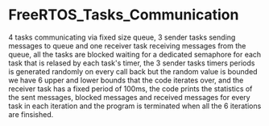 # FreeRTOS_Tasks_Communication
4 tasks communicating via fixed size queue, 3 sender tasks sending messages to queue and one receiver task receiving messages from the queue, all the tasks are blocked waiting for a dedicated semaphore for each task that is relased by each task's timer, the 3 sender tasks timers periods is generated randomly on every call back but the random value is bounded we have 6 upper and lower bounds that the code iterates over, and the receiver task has a fixed period of 100ms, the code prints the statistics of the sent messages, blocked messages and received messages for every task in each iteration and the program is terminated when all the 6 iterations are finsished.
